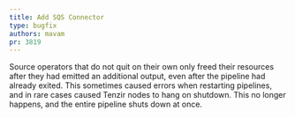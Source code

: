 ```yaml
---
title: Add SQS Connector
type: bugfix
authors: mavam
pr: 3819
---
```


Source operators that do not quit on their own only freed their resources after
they had emitted an additional output, even after the pipeline had already
exited. This sometimes caused errors when restarting pipelines, and in rare
cases caused Tenzir nodes to hang on shutdown. This no longer happens, and the
entire pipeline shuts down at once.

